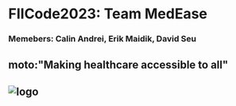 # FIICode2023: Team MedEase
### Memebers: Calin Andrei, Erik Maidik, David Seu
## moto:"Making healthcare accessible to all"
## ![logo](https://user-images.githubusercontent.com/115073797/228282178-b3dd99ae-5781-4804-8fcf-6c901688d9ba.jpg)
